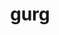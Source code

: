 ---
title: gurg 
description: "@JustGurgleUwU"
image: /images/artists/gurgpfp.jpg
volumes: [1,2,3,4]
---